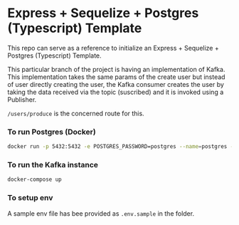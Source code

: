 # Express + Sequelize + Postgres (Typescript) Template

This repo can serve as a reference to initialize an Express + Sequelize + Postgres (Typescript) Template.

This particular branch of the project is having an implementation of Kafka. This implementation takes the same params of the create user but instead of user directly creating the user, the Kafka consumer creates the user by taking the data received via the topic (suscribed) and it is invoked using a Publisher.

```/users/produce``` is the concerned route for this.

### To run Postgres (Docker)
```sh
docker run -p 5432:5432 -e POSTGRES_PASSWORD=postgres --name=postgres -it -d --rm  postgres
```

### To run the Kafka instance 
```sh
docker-compose up
```

### To setup env

A sample env file has bee provided as ```.env.sample``` in the folder.

